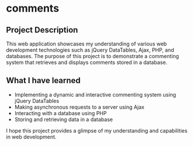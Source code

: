 # comments #
## Project Description ##
This web application showcases my understanding of various web development technologies such as jQuery DataTables, Ajax, PHP, and databases. The purpose of this project is to demonstrate a commenting system that retrieves and displays comments stored in a database.

## What I have learned ##
- Implementing a dynamic and interactive commenting system using jQuery DataTables
- Making asynchronous requests to a server using Ajax
- Interacting with a database using PHP
- Storing and retrieving data in a database

I hope this project provides a glimpse of my understanding and capabilities in web development.

